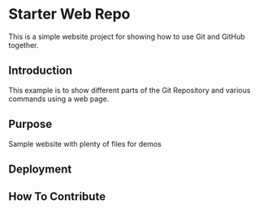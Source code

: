 # Starter Web Repo

This is a simple website project for showing how to use Git and GitHub together.

## Introduction 

This example is to show different parts of the Git Repository and various commands using a web page.

## Purpose

Sample website with plenty of files for demos

## Deployment

## How To Contribute